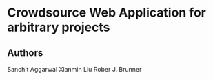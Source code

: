 # Crowdsource Web Application for arbitrary projects

## Authors
Sanchit Aggarwal
Xianmin Liu
Rober J. Brunner
